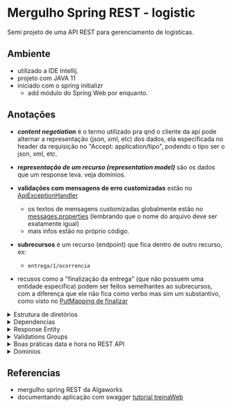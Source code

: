 # Mergulho Spring REST - logistic

Semi projeto de uma API REST para gerenciamento de logisticas.

## Ambiente

- utilizado a IDE Intellij.
- projeto com JAVA 11
- iniciado com o spring initializr
    - add módulo do Spring Web por enquanto.

## Anotações

- **_content negotiation_** é o termo utilizado pra qnd o cliente da api pode alternar a representação (json, xml, etc)
  dos dados, ela especificada no header da requisição no "Accept: application/tipo", podendo o tipo ser o json, xml,
  etc.


- **_representação de um recurso (representation model)_** são os dados que um response leva. veja dominios.


- **validações com mensagens de erro customizadas** estão
  no [ApiExceptionHandler](src/main/java/com/logisticAlgaworks/logistic/api/exceptionHandler/ApiExceptionHandler.java)
    - os textos de mensagens customizadas globalmente estão
      no [messages.properties](src/main/resources/messages.properties) (lembrando que o nome do arquivo deve ser
      exatamente igual)
    - mais infos estão no próprio código.

- **subrecursos** é um recurso (endpoint) que fica dentro de outro recurso, ex:
    - `entrega/1/ocorrencia`

- recusos como a "finalização da entrega" (que não possuem uma entidade especifica) podem ser feitos semelhantes ao
  subrecursos, com a diferença que ele não fica como verbo mas sim um substantivo, como visto
  no [PutMapping de finalizar](src/main/java/com/logisticAlgaworks/logistic/api/controller/EntregaController.java)

<details>
    <summary>Estrutura de diretórios</summary>

- a estrutura de  `src/main/java` e `src/main/resources` **é relacionado com o maven e não ao Spring Boot**.
    - `src/main/java`
        - é onde ficam os arquivos do projeto em java
    - `src/main/resources`
        - arquivos de configuração e estáticos

- diretório `src/domain` representa a parte de domínio da aplicação nele possui as:
    - regras de negócio
    - models que representam tabelas no BD.
    - requisições de acesso ao BD.
    - exceções que são relacionadas às regras de negócio

- o diretório `src/api` representa a parte que gerencia a aplicação nele possui:
    - diretório para models, mas ele se refere a representation Model, ou seja, models customizadas para que não
      precisemos ficar enviando dados desnecessários ou dados customizados e etc nas respostas de requisições.
    - endpoints da aplicação (controllers)
    - manipuladores de exceções genéricas.

</details>

<details>
    <summary>Dependencias</summary>

### Swagger

- o Swagger serve para documentar a api, de uma forma fácil para acessar os endpoints da aplicação.
- ele foi configurado e customizado
  no [SwaggerConfig](src/main/java/com/logisticAlgaworks/logistic/common/SwaggerConfig.java)
- ele pode ser acessado pelo caminho http://localhost:8080/swagger-ui.html

### Lombok

- utilizado para diminuir boilerplate na classe. (os getter e setter na model)
    - na vdd ele apenas faz uma geração automática no diretório target. lá é possível ver que a model possui os getter e
      setters.

### Jackson

- responsável por serializar e desserializar objetos (transfomar em diferentes formatos como xml, json, etc)

### Jakarta

- na dependencia spring data jpa já possui o hibernate que implementa o jakarta persistence (é uma especificação do
  jakarta EE antiga Java EE)

### ModelMapper

- utilizado neste projeto para diminuir o boilerplate do mapeamento de uma model para outra, assim, evitando usar vários
  sets.

- Para utilizar ele é necessário criar um Bean que instância o modelMapper para que fique disponível no contexto do
  Spring, assim ele pode realizar a injeção de dependência.

- existem outras dependencias que realizam essa msm ação. ex: MapStruct, orika,
  etc. [veja as comparações](https://www.baeldung.com/java-performance-mapping-frameworks)

- exemplo utilização (utilizado
  em [EntregaController](src/main/java/com/logisticAlgaworks/logistic/api/controller/EntregaController.java)):

```java
    public class Comparação {
    public String semModelMapper() {
        EntregaResponse entregaResponse = new EntregaResponse();
        entregaResponse.setId(entrega.getId());
        entregaResponse.setNomeCliente(entrega.getCliente().getNome());
        entregaResponse.setDestinatario(new DestinatarioResponse());
        entregaResponse.getDestinatario().setNome(entrega.getDestinatario().getNome());
        entregaResponse.getDestinatario().setComplemento(entrega.getDestinatario().getComplemento());
        entregaResponse.getDestinatario().setLogradouro(entrega.getDestinatario().getLogradouro());
        entregaResponse.getDestinatario().setBairro(entrega.getDestinatario().getBairro());
        entregaResponse.getDestinatario().setNumero(entrega.getDestinatario().getNumero());
        entregaResponse.setTaxa(entrega.getTaxa());
        entregaResponse.setStatus(entrega.getStatus());
        entregaResponse.setDataPedido(entrega.getDataPedido());
        entregaResponse.setDataEntrega(entrega.getDataFinalizacao());
    }

    public String comModelMapper() {
        EntregaResponse entregaResponse = modelMapper.map(entrega, EntregaResponse.class);
    }
}
```

- as regras de nomes dos atributos para conversão estão na documentação
  em [matching-strategies](http://modelmapper.org/user-manual/configuration/#matching-strategies)

</details>

<details>
    <summary>Response Entity</summary>

- ReseponseEntity permite uma manipulação mais customizada de um endpoint. exemplos:
    - enviar cabeçalhos diferentes.
    - status diferentes.

</details>

<details>
    <summary>Validations Groups</summary>

- **Bean validation**: são as validações que ficam acima dos atributos de uma model, eles fazem parte da dependencia
  javax.validation.

- Os group validations ficam ocultos, mas por padrão eles possuem o valor default no argumento groups.
    - para fazer uma validação funcionar apenas em um grupo especifico deve usar o `groups` que tem no bean. Como na
      model de [cliente](src/main/java/com/logisticAlgaworks/logistic/domain/model/Cliente.java)
    - para trocar o grupo deve passar o `@ConvertGroup(from = XXX, to = XXX)` acima do atributo. Como na
      model [Entrega](src/main/java/com/logisticAlgaworks/logistic/domain/model/Entrega.java)
        - sempre deve utilizar o `@Valid` do `javax.validation` antes, ele é o responsável por "ativar", as validações
          da model.

</details>

<details>
    <summary>Boas práticas data e hora no REST API</summary>

- padrão recomendado é o [ISO 8601](https://www.iso.org/iso-8601-date-and-time-format.html)
  , [exemplos](https://www.ionos.com/digitalguide/websites/web-development/iso-8601/)
- **offset** é a diferença de horas em relação ao meridiano de greenwich.
- No Java, a classe que possui o offset é o `OffsetDateTime`.

</details>

<details>
    <summary>Domínios</summary>

### Dominios

- Imaginar os domínios da aplicação
- temos:
    - domain model
    - representation model
- utilizando apenas as models para serem enviadas como representação de recurso há riscos de enviar dados indesejados.
- para isso é aconselhado o uso de **DTOs**
    - com ele é possível mudar totalmente ou não o que se deseja enviar como representação do recurso.

</details>

## Referencias

- mergulho spring REST da Algaworks
- documentando aplicação com swagger [tutorial treinaWeb](https://www.treinaweb.com.br/blog/documentando-uma-api-spring-boot-com-o-swagger)
